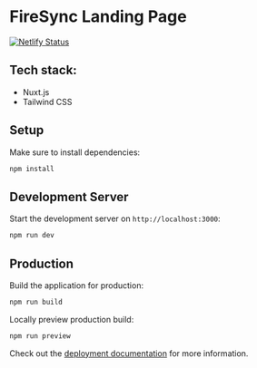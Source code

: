 # FireSync Landing Page

[![Netlify Status](https://api.netlify.com/api/v1/badges/c26b5793-3137-4796-b235-1e02a492523a/deploy-status)](https://app.netlify.com/sites/firesync/deploys)

## Tech stack:
- Nuxt.js
- Tailwind CSS

## Setup

Make sure to install dependencies:

```bash
npm install
```

## Development Server

Start the development server on `http://localhost:3000`:

```bash
npm run dev
```

## Production

Build the application for production:

```bash
npm run build
```

Locally preview production build:

```bash
npm run preview
```

Check out the [deployment documentation](https://nuxt.com/docs/getting-started/deployment) for more information.
